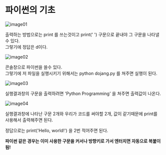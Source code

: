 # 파이썬의 기초


![image01](https://user-images.githubusercontent.com/80689330/130600616-ccb8bd00-69d1-4577-afd7-9a395eb3567b.png)  

출력하는 방법으로는 print 를 쓰는것이고 print(' ') 구문으로 끝내야 그 구문을 나타낼수 있다.  
그렇기에 정답은 d이다. 

![image02](https://user-images.githubusercontent.com/80689330/130600812-538a6a06-4412-4551-846d-938a5c6f7527.png)

콘솔창으로 파이썬을 쓸수 있다.  
그렇기에 저 파일을 실행시키기 위해서는 python dojang.py 를 쳐주면 실행이 된다.  

![image03](https://user-images.githubusercontent.com/80689330/130601022-45eebb61-b1a0-469f-8450-ac191549863b.png)


실행결과창의 구문을 출력하려면 'Python Programming' 을 쳐주면 출력값이 나온다.

![image04](https://user-images.githubusercontent.com/80689330/130601109-04ca317a-35c1-4400-ace9-fc74b355b159.png)


실행결과창에 나타난 구문 2개와 우리가 코드를 써야할 2개,  값이 같기때문에 print를 사용해서 출력해주면 된다.


정답으로는 print('Hello, world!') 을 2번 적어주면 된다.




**파이썬 같은 경우는 이미 사용한 구문을 커서나 방향키로 가서 엔터치면 자동으로 복붙이 됨!**
